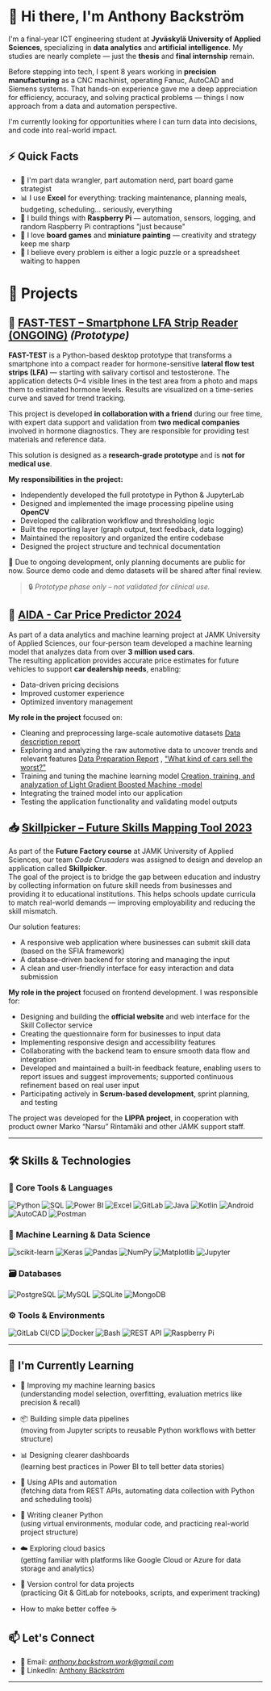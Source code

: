 # 👋 Hi there, I'm Anthony Backström

I'm a final-year ICT engineering student at **Jyväskylä University of Applied Sciences**, specializing in **data analytics** and **artificial intelligence**. My studies are nearly complete — just the **thesis** and **final internship** remain.

Before stepping into tech, I spent 8 years working in **precision manufacturing** as a CNC machinist, operating Fanuc, AutoCAD and Siemens systems. That hands-on experience gave me a deep appreciation for efficiency, accuracy, and solving practical problems — things I now approach from a data and automation perspective.

I'm currently looking for opportunities where I can turn data into decisions, and code into real-world impact.



## ⚡ Quick Facts

- 🧠 I'm part data wrangler, part automation nerd, part board game strategist
- 📊 I use **Excel** for everything: tracking maintenance, planning meals, budgeting, scheduling... seriously, everything
- 🤖 I build things with **Raspberry Pi** — automation, sensors, logging, and random Raspberry Pi contraptions "just because"
- 🎲 I love **board games** and **miniature painting** — creativity and strategy keep me sharp
- 🧩 I believe every problem is either a logic puzzle or a spreadsheet waiting to happen


# 📂 Projects

## 🧪 [FAST-TEST – Smartphone LFA Strip Reader (ONGOING)]() *(Prototype)*

**FAST-TEST** is a Python-based desktop prototype that transforms a smartphone into a compact reader for hormone-sensitive **lateral flow test strips (LFA)** — starting with salivary cortisol and testosterone. The application detects 0–4 visible lines in the test area from a photo and maps them to estimated hormone levels. Results are visualized on a time-series curve and saved for trend tracking.

This project is developed **in collaboration with a friend** during our free time, with expert data support and validation from **two medical companies** involved in hormone diagnostics. They are responsible for providing test materials and reference data.

This solution is designed as a **research-grade prototype** and is **not for medical use**.

**My responsibilities in the project:**
- Independently developed the full prototype in Python & JupyterLab  
- Designed and implemented the image processing pipeline using **OpenCV**  
- Developed the calibration workflow and thresholding logic  
- Built the reporting layer (graph output, text feedback, data logging)  
- Maintained the repository and organized the entire codebase  
- Designed the project structure and technical documentation  

📌 Due to ongoing development, only planning documents are public for now. Source demo code and demo datasets will be shared after final review.

> 🔒 *Prototype phase only – not validated for clinical use.*



## 🚗 [AIDA - Car Price Predictor 2024](./AIDA/6-deployment/report/end_report.ipynb)  
As part of a data analytics and machine learning project at JAMK University of Applied Sciences, our four‑person team developed a machine learning model that analyzes data from over **3 million used cars**.  
The resulting application provides accurate price estimates for future vehicles to support **car dealership needs**, enabling:
- Data-driven pricing decisions  
- Improved customer experience  
- Optimized inventory management  

**My role in the project** focused on:
- Cleaning and preprocessing large-scale automotive datasets  [Data description report](./AIDA/2-data-understanding/data-description-report.ipynb) 
- Exploring and analyzing the raw automotive data to uncover trends and relevant features [Data Preparation Report](./AIDA/3-data-preparation/data-preparation-report.ipynb) , ["What kind of cars sell the worst?"](./AIDA/3-data-preparation/worst_cars.ipynb) 
- Training and tuning the machine learning model  [Creation, training, and analyzation of Light Gradient Boosted Machine -model](./AIDA/4-modeling/lightgbm_model.ipynb) 
- Integrating the trained model into our application  
- Testing the application functionality and validating model outputs




## 📥 [Skillpicker – Future Skills Mapping Tool 2023](./skillpicker/README.md)

As part of the **Future Factory course** at JAMK University of Applied Sciences, our team *Code Crusaders* was assigned to design and develop an application called **Skillpicker**.  
The goal of the project is to bridge the gap between education and industry by collecting information on future skill needs from businesses and providing it to educational institutions. This helps schools update curricula to match real-world demands — improving employability and reducing the skill mismatch.

Our solution features:
- A responsive web application where businesses can submit skill data (based on the SFIA framework)  
- A database-driven backend for storing and managing the input  
- A clean and user-friendly interface for easy interaction and data submission

**My role in the project** focused on frontend development. I was responsible for:
- Designing and building the **official website** and web interface for the Skill Collector service  
- Creating the questionnaire form for businesses to input data  
- Implementing responsive design and accessibility features  
- Collaborating with the backend team to ensure smooth data flow and integration  
- Developed and maintained a built-in feedback feature, enabling users to report issues and suggest improvements; supported continuous refinement based on real user input
- Participating actively in **Scrum-based development**, sprint planning, and testing

The project was developed for the **LIPPA project**, in cooperation with product owner Marko “Narsu” Rintamäki and other JAMK support staff.


---

## 🛠️ Skills & Technologies

### 🚀 Core Tools & Languages

![Python](https://img.shields.io/badge/Python-3776AB?style=flat&logo=python&logoColor=white)
![SQL](https://img.shields.io/badge/SQL-4479A1?style=flat&logo=postgresql&logoColor=white)
![Power BI](https://img.shields.io/badge/PowerBI-F2C811?style=flat&logo=powerbi&logoColor=black)
![Excel](https://img.shields.io/badge/Excel-217346?style=flat&logo=microsoft-excel&logoColor=white)
![GitLab](https://img.shields.io/badge/GitLab-FC6D26?style=flat&logo=gitlab&logoColor=white)
![Java](https://img.shields.io/badge/Java-ED8B00?style=flat&logo=openjdk&logoColor=white)
![Kotlin](https://img.shields.io/badge/Kotlin-7F52FF?style=flat&logo=kotlin&logoColor=white)
![Android](https://img.shields.io/badge/Android-3DDC84?style=flat&logo=android&logoColor=white)
![AutoCAD](https://img.shields.io/badge/AutoCAD-E12027?style=flat&logo=autodesk&logoColor=white)
![Postman](https://img.shields.io/badge/Postman-FF6C37?style=flat&logo=postman&logoColor=white)

### 🧠 Machine Learning & Data Science
![scikit-learn](https://img.shields.io/badge/Scikit--Learn-F7931E?style=flat&logo=scikitlearn&logoColor=white)
![Keras](https://img.shields.io/badge/Keras-D00000?style=flat&logo=keras&logoColor=white)
![Pandas](https://img.shields.io/badge/Pandas-150458?style=flat&logo=pandas&logoColor=white)
![NumPy](https://img.shields.io/badge/NumPy-013243?style=flat&logo=numpy&logoColor=white)
![Matplotlib](https://img.shields.io/badge/Matplotlib-11557C?style=flat)
![Jupyter](https://img.shields.io/badge/Jupyter-F37626?style=flat&logo=jupyter&logoColor=white)

### 🗃️ Databases
![PostgreSQL](https://img.shields.io/badge/PostgreSQL-336791?style=flat&logo=postgresql&logoColor=white)
![MySQL](https://img.shields.io/badge/MySQL-4479A1?style=flat&logo=mysql&logoColor=white)
![SQLite](https://img.shields.io/badge/SQLite-003B57?style=flat&logo=sqlite&logoColor=white)
![MongoDB](https://img.shields.io/badge/MongoDB-47A248?style=flat&logo=mongodb&logoColor=white)

### ⚙️ Tools & Environments
![GitLab CI/CD](https://img.shields.io/badge/GitLab_CI%2FCD-FC6D26?style=flat&logo=gitlab&logoColor=white)
![Docker](https://img.shields.io/badge/Docker-2496ED?style=flat&logo=docker&logoColor=white)
![Bash](https://img.shields.io/badge/Bash-4EAA25?style=flat&logo=gnubash&logoColor=white)
![REST API](https://img.shields.io/badge/REST%20API-000000?style=flat&logo=api&logoColor=white)
![Raspberry Pi](https://img.shields.io/badge/Raspberry%20Pi-C51A4A?style=flat&logo=raspberrypi&logoColor=white)


---

## 🌱 I'm Currently Learning

- 🧪 Improving my machine learning basics  
  (understanding model selection, overfitting, evaluation metrics like precision & recall)

- 📦 Building simple data pipelines  
  (moving from Jupyter scripts to reusable Python workflows with better structure)

- 📊 Designing clearer dashboards  
  (learning best practices in Power BI to tell better data stories)

- 🔗 Using APIs and automation  
  (fetching data from REST APIs, automating data collection with Python and scheduling tools)

- 🧰 Writing cleaner Python  
  (using virtual environments, modular code, and practicing real-world project structure)

- ☁️ Exploring cloud basics  
  (getting familiar with platforms like Google Cloud or Azure for data storage and analytics)

- 📁 Version control for data projects  
  (practicing Git & GitLab for notebooks, scripts, and experiment tracking)  

- How to make better coffee ☕



## 📫 Let's Connect

- 📧 Email: *anthony.backstrom.work@gmail.com*  
- 🔗 LinkedIn: [Anthony Bäckström](www.linkedin.com/in/anthony-bäckström-b66a442b0)  


---

